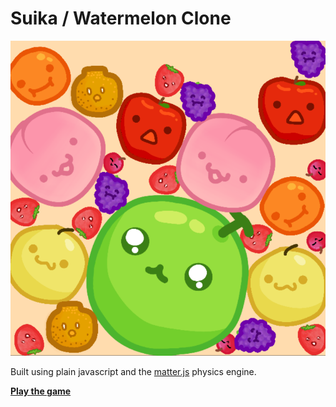 # Suika / Watermelon Clone

![](./screenshot.png)

Built using plain javascript and the [matter.js](https://github.com/liabru/matter-js) physics engine.

**[Play the game](https://tombofry.github.io/suika-game/)**
